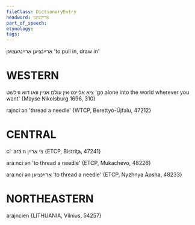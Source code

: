 ```yaml
---
fileClass: DictionaryEntry
headword: אַרײַנציִען
part_of_speech: 
etymology: 
tags: 
---
```

אַרײַנציִען
אַרײַנגעצויגן
'to pull in, draw in'

WESTERN
========

ציא אליינט אין עולם אניין וואו דוא ווילשט
'go alone into the world wherever you want'
{Mayse Nikolsburg 1696, 310}

rajnciˑən 'thread a needle' {WTCP, Berettyó-Újfalu, 47212}

CENTRAL
========

cíˑ aráːn צי אַרײַן {ETCP, Bistriţa, 47241}

aráːnciˑən 'to thread a needle' {ETCP, Mukachevo, 48226}

araːnciˑən אַרײַנציִען 'to thread a needle' {ETCP, Nyzhnya Apsha, 48233}

NORTHEASTERN
==============

arajncien {LITHUANIA, Vilnius, 54257}